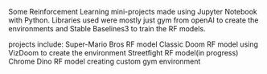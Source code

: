 Some Reinforcement Learning mini-projects made using Jupyter Notebook with Python.
Libraries used were mostly just gym from openAI to create the environments and Stable Baselines3 to train the RF models.

projects include:
Super-Mario Bros RF model
Classic Doom RF model using VizDoom to create the environment
Streetfight RF model(in progress)
Chrome Dino RF model creating custom gym environment
